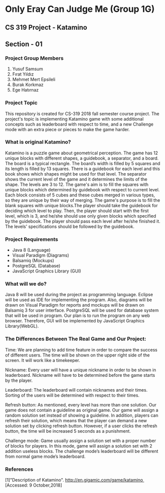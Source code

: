 # Only Eray Can Judge Me (Group 1G)
## CS 319 Project - Katamino
## Section - 01

### Project Group Members
1) Yusuf Samsum
2) Fırat Yıldız
3) Mehmet Mert Epsileli
4) Burak Korkmaz
5) Ege Hatırnaz

### Project Topic
This repository is created for CS-319 2018 fall semester course project. The project's topic is implementing Katamino game with some additional concepts such as leaderboard with respect to time, and a new Challenge mode with an extra piece or pieces to make the game harder.

### What is original Katamino?
Katamino is a puzzle game about geometrical perception. The game has 12 unique blocks with different shapes, a guidebook, a separator, and a board. The board is a typical rectangle. The board’s width is filled by 5 squares and its length is filled by 13 squares. There is a guidebook for each level and this book shows which shapes might be used for that level. The separator shows the current level of the game and it determines the limits of the shape. The levels are 3 to 12. The game's aim is to fill the squares with unique blocks which determined by guidebook with respect to current level. Each block consists of 5 cubes and these cubes merged in various types, so they are unique by their way of merging.
The game's purpose is to fill the blank squares with unique blocks.The player should take the guidebook for deciding which level to play. Then, the player should start with the first level, which is 3, and he/she should use only given blocks which specified by the guidebook. The player should pass each level after he/she finished it. The levels' specifications should be followed by the guidebook.

### Project Requirements
* Java 8 (Language)
* Visual Paradigm (Diagrams)
* Balsamiq (Mockups)
* PostgreSQL (Database)
* JavaScript Graphics Library (GUI)

### What will we do?
Java 8 will be used during the project as programming language. Eclipse will be used as IDE for implementing the program. Also, diagrams will be drawn on Visual Paradigm for reports and mockups will be drawn on Balsamiq 3 for user interface. PostgreSQL will be used for database system that will be used in program. Our plan is to run the program on any web browser. Therefore, GUI will be implemented by JavaScript Graphics Library(WebGL).  

### The Differences Between The Real Game and Our Project:
Time: We are planning to add time feature in order to compare the success of different users. The time will be shown on the upper right side of the screen. It will work like a timekeeper. 

Nickname: Every user will have a unique nickname in order to be shown in leaderboard. Nickname will have to be determined before the game starts by the player. 

Leaderboard: The leaderboard will contain nicknames and their times. Sorting of the users will be determined with respect to their times.

Refresh button: As mentioned, every level has more than one solution. Our game does not contain a guideline as original game. Our game will assign a random solution set instead of showing a guideline. In addition, players can refresh their solution, which means that the player can demand a new solution set by clicking refresh button. However, if a user clicks the refresh button, the time will be increased 5 seconds as a punishment.

Challenge mode: Game usually assign a solution set with a proper number of blocks for players. In this mode, game will assign a solution set with 2 addition useless blocks. The challenge mode’s leaderboard will be different from normal game mode’s leaderboard.


### References
[1]"Description of Katamino". http://en.gigamic.com/game/katamino  [Accessed: 9 October,2018]



